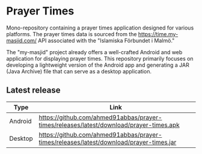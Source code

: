 # Prayer Times

Mono-repository containing a prayer times application designed for various platforms. The prayer times data is sourced from the https://time.my-masjid.com/ API associated with the "Islamiska Förbundet i Malmö."

The "my-masjid" project already offers a well-crafted Android and web application for displaying prayer times. This repository primarily focuses on developing a lightweight version of the Android app and generating a JAR (Java Archive) file that can serve as a desktop application.

## Latest release

| Type    | Link                                                                                   |
| ------- | -------------------------------------------------------------------------------------- |
| Android | https://github.com/ahmed91abbas/prayer-times/releases/latest/download/prayer-times.apk |
| Desktop | https://github.com/ahmed91abbas/prayer-times/releases/latest/download/prayer-times.jar |
